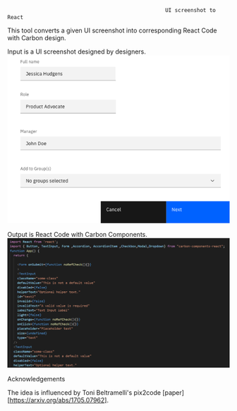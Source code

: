                                                       UI screenshot to React

This tool converts a given UI screenshot into corresponding React Code with Carbon design.

Input is a UI screenshot designed by designers.
![Image 1](https://github.com/sourabhk19/UI-screenshot-to-React-/blob/master/README_images/z1.png)

Output is React Code with Carbon Components.
![Image 2](https://github.com/sourabhk19/UI-screenshot-to-React-/blob/master/README_images/react_code.PNG)

Acknowledgements

The idea is influenced by Toni Beltramelli's pix2code [paper][https://arxiv.org/abs/1705.07962].
